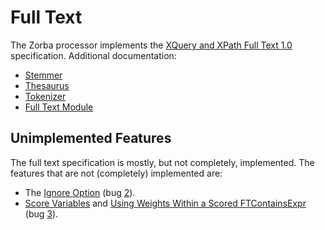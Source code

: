 # Full Text

The Zorba processor implements the
<a href="http://www.w3.org/TR/xpath-full-text-10/">XQuery and XPath Full Text 1.0</a>
specification.
Additional documentation:
* [Stemmer](stemmer.md)
* [Thesaurus](thesaurus.md)
* [Tokenizer](tokenizer.md)
* <a href="/modules/latest/zorba.io/modules/full-text">Full Text Module</a>

## Unimplemented Features

The full text specification is mostly, but not completely, implemented.
The features that are not (completely) implemented are:
* The <a href="http://www.w3.org/TR/xpath-full-text-10/#ftignoreoption">Ignore Option</a>
  (bug <a href="https://github.com/28msec/zorba/issues/2">2</a>).
* <a href="http://www.w3.org/TR/xpath-full-text-10/#section-score-variables">Score Variables</a>
  and <a href="http://www.w3.org/TR/xpath-full-text-10/#section-using-weights">Using Weights Within a Scored FTContainsExpr</a>
  (bug <a href="https://github.com/28msec/zorba/issues/3">3</a>).

